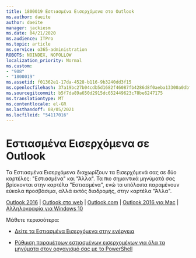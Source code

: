 ```yaml
---
title: 1800019 Εστιασμένα Εισερχόμενα στο Outlook
ms.author: daeite
author: daeite
manager: jackiesm
ms.date: 04/21/2020
ms.audience: ITPro
ms.topic: article
ms.service: o365-administration
ROBOTS: NOINDEX, NOFOLLOW
localization_priority: Normal
ms.custom:
- "908"
- "1800019"
ms.assetid: f01362e1-17da-4528-b116-9b3240dd3f15
ms.openlocfilehash: 37a19bc27b04cdb5d1682f46087fb4286d8f0aeba13300a0dbf3ca549d9dd402
ms.sourcegitcommit: b5f7da89a650d2915dc652449623c78be6247175
ms.translationtype: MT
ms.contentlocale: el-GR
ms.lasthandoff: 08/05/2021
ms.locfileid: "54117016"
---
```

# <a name="focused-inbox-in-outlook"></a>Εστιασμένα Εισερχόμενα σε Outlook

Τα Εστιασμένα Εισερχόμενα διαχωρίζουν τα Εισερχόμενά σας σε δύο καρτέλες: "Εστιασμένα" και "Άλλα". Τα πιο σημαντικά μηνύματά σας βρίσκονται στην καρτέλα "Εστιασμένα", ενώ τα υπόλοιπα παραμένουν εύκολα προσβάσιμα, αλλά εκτός διαδρομής, στην καρτέλα "Άλλα".
  
[Outlook 2016](https://go.microsoft.com/fwlink/p/?linkid=2002112&amp;clcid=0x409)  |  [Outlook στο web](https://go.microsoft.com/fwlink/p/?linkid=2002113&amp;clcid=0x409)  |  [Outlook.com](https://go.microsoft.com/fwlink/p/?linkid=2002012&amp;clcid=0x409)  |  [Outlook 2016 για Mac](https://go.microsoft.com/fwlink/p/?linkid=2002013&amp;clcid=0x409)  |  [Αλληλογραφία για Windows 10](https://go.microsoft.com/fwlink/p/?linkid=2001919&amp;clcid=0x409)
  
Μάθετε περισσότερα:
  
- [Δείτε τα Εστιασμένα Εισερχόμενα στην ενέργεια](https://go.microsoft.com/fwlink/p/?linkid=2002212&amp;clcid=0x409)

- [Ρύθμιση παραμέτρων εστιασμένων εισερχομένων για όλα τα μηνύματα στον οργανισμό σας με το PowerShell](https://go.microsoft.com/fwlink/p/?linkid=2002308&amp;clcid=0x409)
